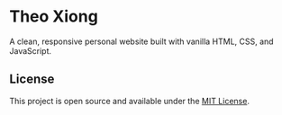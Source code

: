 # Theo Xiong

A clean, responsive personal website built with vanilla HTML, CSS, and JavaScript.

## License

This project is open source and available under the [MIT License](LICENSE).